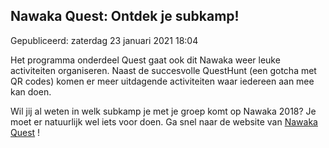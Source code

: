


Nawaka Quest: Ontdek je subkamp!
---------------------------------





 Gepubliceerd: zaterdag 23 januari 2021 18:04
   




 Het programma onderdeel Quest gaat ook dit Nawaka weer leuke activiteiten organiseren. Naast de succesvolle QuestHunt (een gotcha met QR codes) komen er meer uitdagende activiteiten waar iedereen aan mee kan doen.
 







 Wil jij al weten in welk subkamp je met je groep komt op Nawaka 2018? Je moet er natuurlijk wel iets voor doen. Ga snel naar de website van
 [Nawaka Quest](http://nawakaquest.nl/) 
 !
 




